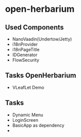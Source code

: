 # open-herbarium

## Used Components

* NanoVaadin(Undertow/Jetty)
* i18nProvider
* i18nPageTitle
* IDGenerator
* FlowSecurity

## Tasks OpenHerbarium
* VLeafLet Demo


## Tasks
* Dynamic Menu
* LoginScreen
* BasicApp as dependency
* 